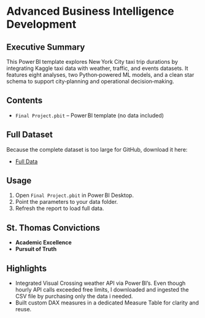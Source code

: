 # Advanced Business Intelligence Development

## Executive Summary
This Power BI template explores New York City taxi trip durations by integrating Kaggle taxi data with weather, traffic, and events datasets. It features eight analyses, two Python‑powered ML models, and a clean star schema to support city‑planning and operational decision‑making.

## Contents
- `Final Project.pbit` – Power BI template (no data included)  

## Full Dataset  
Because the complete dataset is too large for GitHub, download it here:  
- [Full Data ](https://uofstthomasmn-my.sharepoint.com/:f:/g/personal/jime2886_stthomas_edu/Eu7df5fd3H1Fgfk98AFbLg8BUyHgVr84hkscwKcrRNWQqw?e=IeWv8L)

## Usage
1. Open `Final Project.pbit` in Power BI Desktop.  
2. Point the parameters to your data folder.  
3. Refresh the report to load full data.  

## St. Thomas Convictions
- **Academic Excellence**  
- **Pursuit of Truth**  

## Highlights
- Integrated Visual Crossing weather API via Power BI’s. Even though hourly API calls exceeded free limits, I downloaded and ingested the CSV file by purchasing only the data i needed.  
- Built custom DAX measures in a dedicated Measure Table for clarity and reuse.  


